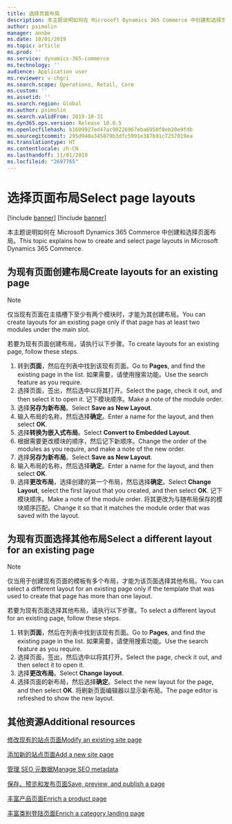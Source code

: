 ```yaml
---
title: 选择页面布局
description: 本主题说明如何在 Microsoft Dynamics 365 Commerce 中创建和选择页面布局。
author: psimolin
manager: annbe
ms.date: 10/01/2019
ms.topic: article
ms.prod: ''
ms.service: dynamics-365-commerce
ms.technology: ''
audience: Application user
ms.reviewer: v-chgri
ms.search.scope: Operations, Retail, Core
ms.custom: ''
ms.assetid: ''
ms.search.region: Global
ms.author: psimolin
ms.search.validFrom: 2019-10-31
ms.dyn365.ops.version: Release 10.0.5
ms.openlocfilehash: b1609927ed47ac90226967eba6950f8eb20e9fdb
ms.sourcegitcommit: 295d940a345879b3dfc5991e387b91c7257019ea
ms.translationtype: HT
ms.contentlocale: zh-CN
ms.lasthandoff: 11/01/2019
ms.locfileid: "2697765"
---
```

# <a name="select-page-layouts"></a><span data-ttu-id="e7481-103">选择页面布局</span><span class="sxs-lookup"><span data-stu-id="e7481-103">Select page layouts</span></span>

[!include [banner](includes/preview-banner.md)]
[!include [banner](includes/banner.md)]

<span data-ttu-id="e7481-104">本主题说明如何在 Microsoft Dynamics 365 Commerce 中创建和选择页面布局。</span><span class="sxs-lookup"><span data-stu-id="e7481-104">This topic explains how to create and select page layouts in Microsoft Dynamics 365 Commerce.</span></span>

## <a name="create-layouts-for-an-existing-page"></a><span data-ttu-id="e7481-105">为现有页面创建布局</span><span class="sxs-lookup"><span data-stu-id="e7481-105">Create layouts for an existing page</span></span>

> [!NOTE]
> <span data-ttu-id="e7481-106">仅当现有页面在主插槽下至少有两个模块时，才能为其创建布局。</span><span class="sxs-lookup"><span data-stu-id="e7481-106">You can create layouts for an existing page only if that page has at least two modules under the main slot.</span></span>

<span data-ttu-id="e7481-107">若要为现有页面创建布局，请执行以下步骤。</span><span class="sxs-lookup"><span data-stu-id="e7481-107">To create layouts for an existing page, follow these steps.</span></span>

1. <span data-ttu-id="e7481-108">转到**页面**，然后在列表中找到该现有页面。</span><span class="sxs-lookup"><span data-stu-id="e7481-108">Go to **Pages**, and find the existing page in the list.</span></span> <span data-ttu-id="e7481-109">如果需要，请使用搜索功能。</span><span class="sxs-lookup"><span data-stu-id="e7481-109">Use the search feature as you require.</span></span>
1. <span data-ttu-id="e7481-110">选择页面，签出，然后选中以将其打开。</span><span class="sxs-lookup"><span data-stu-id="e7481-110">Select the page, check it out, and then select it to open it.</span></span> <span data-ttu-id="e7481-111">记下模块顺序。</span><span class="sxs-lookup"><span data-stu-id="e7481-111">Make a note of the module order.</span></span>
1. <span data-ttu-id="e7481-112">选择**另存为新布局**。</span><span class="sxs-lookup"><span data-stu-id="e7481-112">Select **Save as New Layout**.</span></span>
1. <span data-ttu-id="e7481-113">输入布局的名称，然后选择**确定**。</span><span class="sxs-lookup"><span data-stu-id="e7481-113">Enter a name for the layout, and then select **OK**.</span></span>
1. <span data-ttu-id="e7481-114">选择**转换为嵌入式布局**。</span><span class="sxs-lookup"><span data-stu-id="e7481-114">Select **Convert to Embedded Layout**.</span></span>
1. <span data-ttu-id="e7481-115">根据需要更改模块的顺序，然后记下新顺序。</span><span class="sxs-lookup"><span data-stu-id="e7481-115">Change the order of the modules as you require, and make a note of the new order.</span></span>
1. <span data-ttu-id="e7481-116">选择**另存为新布局**。</span><span class="sxs-lookup"><span data-stu-id="e7481-116">Select **Save as New Layout**.</span></span>
1. <span data-ttu-id="e7481-117">输入布局的名称，然后选择**确定**。</span><span class="sxs-lookup"><span data-stu-id="e7481-117">Enter a name for the layout, and then select **OK**.</span></span>
1. <span data-ttu-id="e7481-118">选择**更改布局**，选择创建的第一个布局，然后选择**确定**。</span><span class="sxs-lookup"><span data-stu-id="e7481-118">Select **Change Layout**, select the first layout that you created, and then select **OK**.</span></span> <span data-ttu-id="e7481-119">记下模块顺序。</span><span class="sxs-lookup"><span data-stu-id="e7481-119">Make a note of the module order.</span></span> <span data-ttu-id="e7481-120">将其更改为与随布局保存的模块顺序匹配。</span><span class="sxs-lookup"><span data-stu-id="e7481-120">Change it so that it matches the module order that was saved with the layout.</span></span>

## <a name="select-a-different-layout-for-an-existing-page"></a><span data-ttu-id="e7481-121">为现有页面选择其他布局</span><span class="sxs-lookup"><span data-stu-id="e7481-121">Select a different layout for an existing page</span></span>

> [!NOTE]
> <span data-ttu-id="e7481-122">仅当用于创建现有页面的模板有多个布局，才能为该页面选择其他布局。</span><span class="sxs-lookup"><span data-stu-id="e7481-122">You can select a different layout for an existing page only if the template that was used to create that page has more than one layout.</span></span>

<span data-ttu-id="e7481-123">若要为现有页面选择其他布局，请执行以下步骤。</span><span class="sxs-lookup"><span data-stu-id="e7481-123">To select a different layout for an existing page, follow these steps.</span></span>

1. <span data-ttu-id="e7481-124">转到**页面**，然后在列表中找到该现有页面。</span><span class="sxs-lookup"><span data-stu-id="e7481-124">Go to **Pages**, and find the existing page in the list.</span></span> <span data-ttu-id="e7481-125">如果需要，请使用搜索功能。</span><span class="sxs-lookup"><span data-stu-id="e7481-125">Use the search feature as you require.</span></span>
1. <span data-ttu-id="e7481-126">选择页面，签出，然后选中以将其打开。</span><span class="sxs-lookup"><span data-stu-id="e7481-126">Select the page, check it out, and then select it to open it.</span></span>
1. <span data-ttu-id="e7481-127">选择**更改布局**。</span><span class="sxs-lookup"><span data-stu-id="e7481-127">Select **Change layout**.</span></span>
1. <span data-ttu-id="e7481-128">选择页面的新布局，然后选择**确定**。</span><span class="sxs-lookup"><span data-stu-id="e7481-128">Select the new layout for the page, and then select **OK**.</span></span> <span data-ttu-id="e7481-129">将刷新页面编辑器以显示新布局。</span><span class="sxs-lookup"><span data-stu-id="e7481-129">The page editor is refreshed to show the new layout.</span></span>

## <a name="additional-resources"></a><span data-ttu-id="e7481-130">其他资源</span><span class="sxs-lookup"><span data-stu-id="e7481-130">Additional resources</span></span>

[<span data-ttu-id="e7481-131">修改现有的站点页面</span><span class="sxs-lookup"><span data-stu-id="e7481-131">Modify an existing site page</span></span>](modify-existing-page.md)

[<span data-ttu-id="e7481-132">添加新的站点页面</span><span class="sxs-lookup"><span data-stu-id="e7481-132">Add a new site page</span></span>](add-new-page.md)

[<span data-ttu-id="e7481-133">管理 SEO 元数据</span><span class="sxs-lookup"><span data-stu-id="e7481-133">Manage SEO metadata</span></span>](manage-seo-metadata.md)

[<span data-ttu-id="e7481-134">保存、预览和发布页面</span><span class="sxs-lookup"><span data-stu-id="e7481-134">Save, preview, and publish a page</span></span>](save-preview-publish-page.md)

[<span data-ttu-id="e7481-135">丰富产品页面</span><span class="sxs-lookup"><span data-stu-id="e7481-135">Enrich a product page</span></span>](enrich-product-page.md)

[<span data-ttu-id="e7481-136">丰富类别登陆页面</span><span class="sxs-lookup"><span data-stu-id="e7481-136">Enrich a category landing page</span></span>](enrich-category-page.md)

